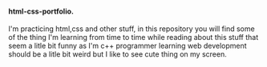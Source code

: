 #### html-css-portfolio.

I'm practicing html,css and other stuff, in this repository you will find some of the thing I'm learning from time to time while reading about this stuff that seem a litle bit funny as I'm c++ programmer learning web development should be a litle bit weird but I like to see cute thing on my screen. 
